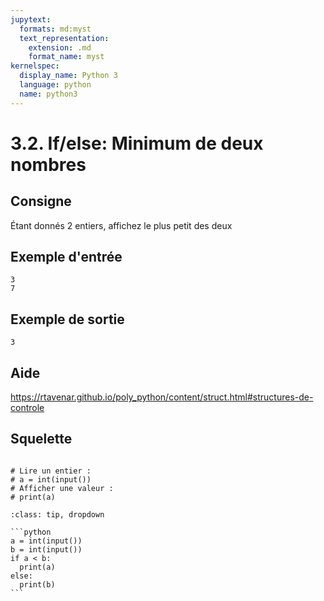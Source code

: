 ```yaml
---
jupytext:
  formats: md:myst
  text_representation:
    extension: .md
    format_name: myst
kernelspec:
  display_name: Python 3
  language: python
  name: python3
---
```


# 3.2. If/else: Minimum de deux nombres

## Consigne

Étant donnés 2 entiers, affichez le plus petit des deux

## Exemple d'entrée

```
3
7
```

## Exemple de sortie

```
3
```

## Aide

https://rtavenar.github.io/poly_python/content/struct.html#structures-de-controle

## Squelette

```{code-cell} ipython3

# Lire un entier :
# a = int(input())
# Afficher une valeur :
# print(a)

```

````{admonition} Cliquez ici pour voir la solution
:class: tip, dropdown

```python
a = int(input())
b = int(input())
if a < b:
  print(a)
else:
  print(b)
```
````
